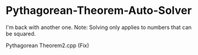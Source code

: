 # Pythagorean-Theorem-Auto-Solver
I'm back with another one.
Note:
Solving only applies to numbers that can be squared.

Pythagorean Theorem2.cpp (Fix)
